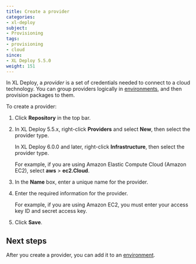 ```yaml
---
title: Create a provider
categories:
- xl-deploy
subject:
- Provisioning
tags:
- provisioning
- cloud
since:
- XL Deploy 5.5.0
weight: 151
---
```


In XL Deploy, a *provider* is a set of credentials needed to connect to a cloud technology. You can group providers logically in [environments](/xl-deploy/how-to/create-an-environment-in-xl-deploy.html), and then provision packages to them.

To create a provider:

1. Click **Repository** in the top bar.
1. In XL Deploy 5.5.x, right-click **Providers** and select **New**, then select the provider type.

    In XL Deploy 6.0.0 and later, right-click **Infrastructure**, then select the provider type.

    For example, if you are using Amazon Elastic Compute Cloud (Amazon EC2), select **aws** > **ec2.Cloud**.

1. In the **Name** box, enter a unique name for the provider.
1. Enter the required information for the provider.

    For example, if you are using Amazon EC2, you must enter your access key ID and secret access key.

1. Click **Save**.

## Next steps

After you create a provider, you can add it to an [environment](/xl-deploy/how-to/create-an-environment-in-xl-deploy.html).
